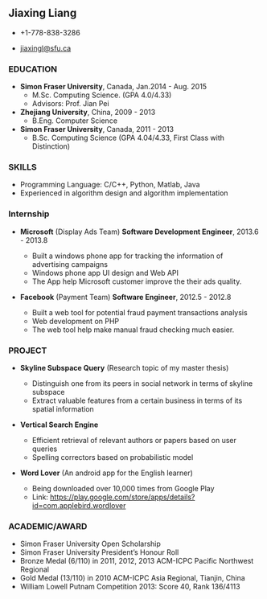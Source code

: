 ## Jiaxing Liang

*   +1-778-838-3286

*   jiaxingl@sfu.ca 

### EDUCATION 

*   **Simon Fraser University**, Canada, Jan.2014 - Aug. 2015 
    -   M.Sc. Computing Science. (GPA 4.0/4.33)
	-   Advisors: Prof. Jian Pei
*   **Zhejiang University**, China, 2009 - 2013
    -   B.Eng. Computer Science
*   **Simon Fraser University**, Canada, 2011 - 2013 
    -   B.Sc. Computing Science (GPA 4.04/4.33, First Class with Distinction)

### SKILLS

*   Programming Language: C/C++, Python, Matlab, Java
*   Experienced in algorithm design and algorithm implementation

### Internship

*   **Microsoft** (Display Ads Team) **Software Development Engineer**, 2013.6 - 2013.8 
    -   Built a windows phone app for tracking the information of advertising campaigns
    -   Windows phone app UI design and Web API
    -   The App help Microsoft customer improve the their ads quality.

*   **Facebook** (Payment Team) **Software Engineer**, 2012.5 - 2012.8
    -   Built a web tool for potential fraud payment transactions analysis 
    -   Web development on PHP
    -   The web tool help make manual fraud checking much easier.

### PROJECT

*   **Skyline Subspace Query** (Research topic of my master thesis)
    -   Distinguish one from its peers in social network in terms of skyline subspace
    -	Extract valuable features from a certain business in terms of its spatial information

*   **Vertical Search Engine**

    -   Efficient retrieval of relevant authors or papers based on user queries
    -   Spelling correctors based on probabilistic model

*   **Word Lover** (An android app for the English learner)

    -   Being downloaded over 10,000 times from Google Play
    -   Link: https://play.google.com/store/apps/details?id=com.applebird.wordlover

### ACADEMIC/AWARD

*   Simon Fraser University Open Scholarship 
*   Simon Fraser University President’s Honour Roll
*   Bronze Medal (6/110) in 2011, 2012, 2013 ACM-ICPC Pacific Northwest Regional 
*   Gold Medal (13/110) in 2010 ACM-ICPC Asia Regional, Tianjin, China
*   William Lowell Putnam Competition 2013: Score 40, Rank 136/4113


